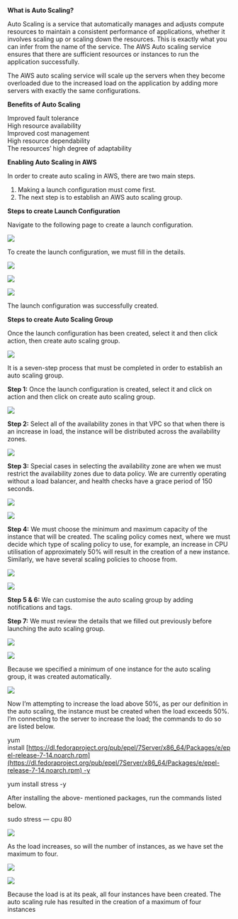 
**What is Auto Scaling?**

Auto Scaling is a service that automatically manages and adjusts compute resources to maintain a consistent performance of applications, whether it involves scaling up or scaling down the resources. This is exactly what you can infer from the name of the service. The AWS Auto scaling service ensures that there are sufficient resources or instances to run the application successfully.

The AWS auto scaling service will scale up the servers when they become overloaded due to the increased load on the application by adding more servers with exactly the same configurations.

**Benefits of Auto Scaling**

Improved fault tolerance  
High resource availability  
Improved cost management  
High resource dependability  
The resources’ high degree of adaptability

**Enabling Auto Scaling in AWS**

In order to create auto scaling in AWS, there are two main steps.  
1. Making a launch configuration must come first.  
2. The next step is to establish an AWS auto scaling group.

**Steps to create Launch Configuration**

Navigate to the following page to create a launch configuration.

![](https://miro.medium.com/v2/resize:fit:874/1*lAplj3DTUW3YxjJywge6jw.png)

To create the launch configuration, we must fill in the details.

![](https://miro.medium.com/v2/resize:fit:840/1*lJp2LiUM5QGIIRf-GzL2JA.png)

![](https://miro.medium.com/v2/resize:fit:875/1*2ooGJlxINh4JWMRIMz7-Bg.png)

![](https://miro.medium.com/v2/resize:fit:875/1*Rs2bDA7EmTeigJytQKtJRA.png)

The launch configuration was successfully created.

**Steps to create Auto Scaling Group**

Once the launch configuration has been created, select it and then click action, then create auto scaling group.

![](https://miro.medium.com/v2/resize:fit:834/1*ksc5iWwAmpy4_xoP7PIkEg.png)

It is a seven-step process that must be completed in order to establish an auto scaling group.

**Step 1:** Once the launch configuration is created, select it and click on action and then click on create auto scaling group.

![](https://miro.medium.com/v2/resize:fit:635/1*9p513UkDPZ1pb1yX0S0eng.png)

**Step 2:** Select all of the availability zones in that VPC so that when there is an increase in load, the instance will be distributed across the availability zones.

![](https://miro.medium.com/v2/resize:fit:669/1*7VVep5vNXaMj69dVkUn9EQ.png)

**Step 3:** Special cases in selecting the availability zone are when we must restrict the availability zones due to data policy. We are currently operating without a load balancer, and health checks have a grace period of 150 seconds.

![](https://miro.medium.com/v2/resize:fit:643/1*G12vCfm8t0X5iRmnjkxSRw.png)

![](https://miro.medium.com/v2/resize:fit:875/1*f6-2FQ2OOjzOMN50B7j5QQ.png)

**Step 4:** We must choose the minimum and maximum capacity of the instance that will be created. The scaling policy comes next, where we must decide which type of scaling policy to use, for example, an increase in CPU utilisation of approximately 50% will result in the creation of a new instance. Similarly, we have several scaling policies to choose from.

![](https://miro.medium.com/v2/resize:fit:770/1*CO0hpUpKchN3R8XRhd5ghg.png)

![](https://miro.medium.com/v2/resize:fit:748/1*gRUHYNuTxTaPSQb2-82DYg.png)

**Step 5 & 6:** We can customise the auto scaling group by adding notifications and tags.

**Step 7:** We must review the details that we filled out previously before launching the auto scaling group.

![](https://miro.medium.com/v2/resize:fit:838/1*PdbYJAzR4_wy6V5XvFNxwQ.png)

![](https://miro.medium.com/v2/resize:fit:875/1*mCA6tJway9mt9jhJJake4A.png)

Because we specified a minimum of one instance for the auto scaling group, it was created automatically.

![](https://miro.medium.com/v2/resize:fit:875/1*B6SQGLH-6k06Yvv_ZzJRyQ.png)

Now I’m attempting to increase the load above 50%, as per our definition in the auto scaling, the instance must be created when the load exceeds 50%. I’m connecting to the server to increase the load; the commands to do so are listed below.

yum install [https://dl.fedoraproject.org/pub/epel/7Server/x86_64/Packages/e/epel-release-7-14.noarch.rpm](https://dl.fedoraproject.org/pub/epel/7Server/x86_64/Packages/e/epel-release-7-14.noarch.rpm) -y

yum install stress -y

After installing the above- mentioned packages, run the commands listed below.

sudo stress — cpu 80

![](https://miro.medium.com/v2/resize:fit:875/1*Fy7zUWf0-WhtrvKl0sUx9Q.png)

As the load increases, so will the number of instances, as we have set the maximum to four.

![](https://miro.medium.com/v2/resize:fit:875/1*GqxPeupwjDY4JbiPKB7QKA.png)

![](https://miro.medium.com/v2/resize:fit:875/1*bauafcwRv4jQCQyff9LYkA.png)

Because the load is at its peak, all four instances have been created. The auto scaling rule has resulted in the creation of a maximum of four instances

